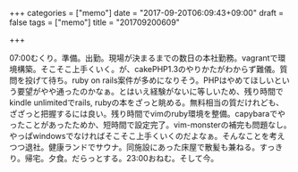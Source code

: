 +++
categories = ["memo"]
date = "2017-09-20T06:09:43+09:00"
draft = false
tags = ["memo"]
title = "201709200609"

+++

07:00むくり。準備。出勤。現場が決まるまでの数日の本社勤務。vagrantで環境構築。そこそこ上手くいく。が、cakePHP1.3のやりかたがわからず難儀。質問を投げて待ち。ruby on rails案件が多めになりそう。PHPはやめてほしいという要望がやや通ったのかなぁ。とはいえ経験がないに等しいため、残り時間でkindle unlimitedでrails, rubyの本をざっと眺める。無料相当の質だけれども、ざざっと把握するには良い。残り時間でvimのruby環境を整備。capybaraでやったことがあったためか、短時間で設定完了。vim-monsterの補完も問題なし。やっぱwindowsでなければそこそこ上手くいくのだよなぁ。そんなことを考えつつ退社。健康ランドでサウナ。同施設にあった床屋で散髪も兼ねる。すっきり。帰宅。夕食。だらっとする。23:00おねむ。そして今。
